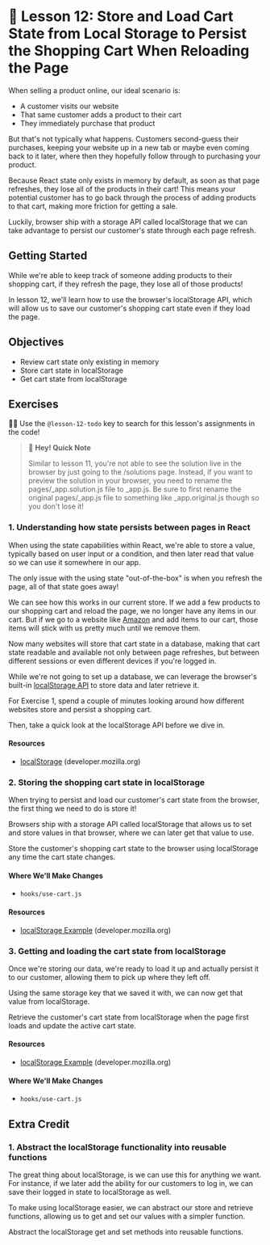 # 📓 Lesson 12: Store and Load Cart State from Local Storage to Persist the Shopping Cart When Reloading the Page

When selling a product online, our ideal scenario is:
* A customer visits our website
* That same customer adds a product to their cart
* They immediately purchase that product

But that's not typically what happens. Customers second-guess their purchases, keeping your website up in a new tab or maybe even coming back to it later, where then they hopefully follow through to purchasing your product.

Because React state only exists in memory by default, as soon as that page refreshes, they lose all of the products in their cart! This means your potential customer has to go back through the process of adding products to that cart, making more friction for getting a sale.

Luckily, browser ship with a storage API called localStorage that we can take advantage to persist our customer's state through each page refresh.

## Getting Started

While we're able to keep track of someone adding products to their shopping cart, if they refresh the page, they lose all of those products!

In lesson 12, we'll learn how to use the browser's localStorage API, which will allow us to save our customer's shopping cart state even if they load the page.

## Objectives
* Review cart state only existing in memory
* Store cart state in localStorage
* Get cart state from localStorage

## Exercises

🕵️‍♂️ Use the `@lesson-12-todo` key to search for this lesson's assignments in the code!

> 👋 **Hey! Quick Note**
>
> Similar to lesson 11, you're not able to see the solution live in the browser by just going to the /solutions page. Instead, if you want to preview the solution in your browser, you need to rename the pages/_app.solution.js file to _app.js. Be sure to first rename the original pages/_app.js file to something like _app.original.js though so you don't lose it!

### 1. Understanding how state persists between pages in React

When using the state capabilities within React, we're able to store a value, typically based on user input or a condition, and then later read that value so we can use it somewhere in our app.

The only issue with the using state "out-of-the-box" is when you refresh the page, all of that state goes away!

We can see how this works in our current store. If we add a few products to our shopping cart and reload the page, we no longer have any items in our cart. But if we go to a website like [Amazon](https://www.amazon.com/) and add items to our cart, those items will stick with us pretty much until we remove them.

Now many websites will store that cart state in a database, making that cart state readable and available not only between page refreshes, but between different sessions or even different devices if you're logged in.

While we're not going to set up a database, we can leverage the browser's built-in [localStorage API](https://developer.mozilla.org/en-US/docs/Web/API/Window/localStorage) to store data and later retrieve it.

For Exercise 1, spend a couple of minutes looking around how different websites store and persist a shopping cart.

Then, take a quick look at the localStorage API before we dive in.

#### Resources
* [localStorage](https://developer.mozilla.org/en-US/docs/Web/API/Window/localStorage) (developer.mozilla.org)

### 2. Storing the shopping cart state in localStorage

When trying to persist and load our customer's cart state from the browser, the first thing we need to do is store it!

Browsers ship with a storage API called localStorage that allows us to set and store values in that browser, where we can later get that value to use.

Store the customer's shopping cart state to the browser using localStorage any time the cart state changes.

#### Where We'll Make Changes
* `hooks/use-cart.js`

#### Resources
* [localStorage Example](https://developer.mozilla.org/en-US/docs/Web/API/Window/localStorage#Example) (developer.mozilla.org)

### 3. Getting and loading the cart state from localStorage

Once we're storing our data, we're ready to load it up and actually persist it to our customer, allowing them to pick up where they left off.

Using the same storage key that we saved it with, we can now get that value from localStorage.

Retrieve the customer's cart state from localStorage when the page first loads and update the active cart state.

#### Resources
* [localStorage Example](https://developer.mozilla.org/en-US/docs/Web/API/Window/localStorage#Example) (developer.mozilla.org)

#### Where We'll Make Changes
* `hooks/use-cart.js`

## Extra Credit

### 1. Abstract the localStorage functionality into reusable functions

The great thing about localStorage, is we can use this for anything we want. For instance, if we later add the ability for our customers to log in, we can save their logged in state to localStorage as well.

To make using localStorage easier, we can abstract our store and retrieve functions, allowing us to get and set our values with a simpler function.

Abstract the localStorage get and set methods into reusable functions.